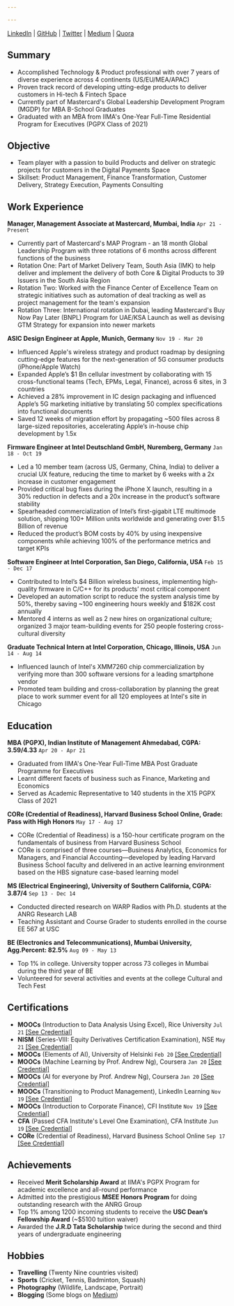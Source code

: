 ```yaml
---

---
```


<div id="webaddress">
 <a href="https://www.linkedin.com/in/krupeshved/">LinkedIn</a>
  | <a href="https://www.github.com/krupeshrved">GitHub</a>
    | <a href="https://twitter.com/krupesh_ved">Twitter</a>
      | <a href="https://medium.com/@krupeshved">Medium</a>
        | <a href="https://www.quora.com/profile/Krupesh-Rajesh-Ved">Quora</a>
</div>

## Summary

- Accomplished Technology & Product professional with over 7 years of diverse experience across 4 continents (US/EU/MEA/APAC)
- Proven track record of developing utting-edge products to deliver customers in Hi-tech & Fintech Space
- Currently part of Mastercard's Global Leadership Development Program (MGDP) for MBA B-School Graduates
- Graduated with an MBA from IIMA's One-Year Full-Time Residential Program for Executives (PGPX Class of 2021)

## Objective

-  Team player with a passion to build Products and deliver on strategic projects for customers in the Digital Payments Space
-  Skillset: Product Management, Finance Transformation, Customer Delivery, Strategy Execution, Payments Consulting 

## Work Experience

  __Manager, Management Associate at Mastercard, Mumbai, India__ `Apr 21 - Present`
  - Currently part of Mastercard's MAP Program - an 18 month Global Leadership Program with three rotations of 6 months across different functions of the business
  - Rotation One: Part of Market Delivery Team, South Asia (IMK) to help deliver and implement the delivery of both Core & Digital Products to 39 Issuers in the South Asia Region
  - Rotation Two: Worked with the Finance Center of Excellence Team on strategic initiatives such as automation of deal tracking as well as project management for the team's expansion
  - Rotation Three: International rotation in Dubai, leading Mastercard's Buy Now Pay Later (BNPL) Program for UAE/KSA Launch as well as devising GTM Strategy for expansion into newer markets
  
  __ASIC Design Engineer at Apple, Munich, Germany__ `Nov 19 - Mar 20`
  - Influenced Apple's wireless strategy and product roadmap by designing cutting-edge features for the next-generation of 5G consumer products (iPhone/Apple Watch)
  - Expanded Apple’s $1 Bn cellular investment by collaborating with 15 cross-functional teams (Tech, EPMs, Legal, Finance), across 6 sites, in 3 countries
  - Achieved a 28% improvement in IC design packaging and influenced Apple’s 5G marketing initiative by translating 50 complex specifications into functional documents
  - Saved 12 weeks of migration effort by propagating ~500 files across 8 large-sized repositories, accelerating Apple’s in-house chip development by 1.5x
  
  __Firmware Engineer at Intel Deutschland GmbH, Nuremberg, Germany__  `Jan 18 - Oct 19`
  - Led a 10 member team (across US, Germany, China, India) to deliver a crucial UX feature, reducing the time to market by 6 weeks with a 2x increase in customer engagement
  - Provided critical bug fixes during the iPhone X launch, resulting in a 30% reduction in defects and a 20x increase in the product’s software stability
  - Spearheaded commercialization of Intel’s first-gigabit LTE multimode solution, shipping 100+ Million units worldwide and generating over $1.5 Billion of revenue
  - Reduced the product’s BOM costs by 40% by using inexpensive components while achieving 100% of the performance metrics and target KPIs
  
  __Software Engineer at Intel Corporation, San Diego, California, USA__ `Feb 15 - Dec 17`
  - Contributed to Intel’s $4 Billion wireless business, implementing high-quality firmware in C/C++ for its products’ most critical component
  - Developed an automation script to reduce the system analysis time by 50%, thereby saving ~100 engineering hours weekly and $182K cost annually
  - Mentored 4 interns as well as 2 new hires on organizational culture; organized 3 major team-building events for 250 people fostering cross-cultural diversity
  
  __Graduate Technical Intern at Intel Corporation, Chicago, Illinois, USA__ `Jun 14 - Aug 14`
  - Influenced launch of Intel's XMM7260 chip commercialization by verifying more than 300 software versions for a leading smartphone vendor
  - Promoted team building and cross-collaboration by planning the great place to work summer event for all 120 employees at Intel's site in Chicago
  
## Education

  __MBA (PGPX), Indian Institute of Management Ahmedabad, CGPA: 3.59/4.33__ `Apr 20 - Apr 21`
  - Graduated from IIMA's One-Year Full-Time MBA Post Graduate Programme for Executives
  - Learnt different facets of business such as Finance, Marketing and Economics
  - Served as Academic Representative to 140 students in the X15 PGPX Class of 2021

__CORe (Credential of Readiness), Harvard Business School Online, Grade: Pass with High Honors__ `May 17 - Aug 17`
  - CORe (Credential of Readiness) is a 150-hour certificate program on the fundamentals of business from Harvard Business School
  - CORe is comprised of three courses—Business Analytics, Economics for Managers, and Financial Accounting—developed by leading Harvard Business School faculty and delivered in an active learning environment based on the HBS signature case-based learning model
 
  __MS (Electrical Engineering), University of Southern California, CGPA: 3.87/4__  `Sep 13 - Dec 14`
  - Conducted directed research on WARP Radios with Ph.D. students at the ANRG Research LAB
  - Teaching Assistant and Course Grader to students enrolled in the course EE 567 at USC
 
  __BE (Electronics and Telecommunications), Mumbai University, Agg.Percent: 82.5%__ `Aug 09 - May 13`
  - Top 1% in college. University topper across 73 colleges in Mumbai during the third year of BE
  - Volunteered for several activities and events at the college Cultural and Tech Fest 


## Certifications

  - __MOOCs__ (Introduction to Data Analysis Using Excel), Rice University `Jul 21`
 <a href="https://www.coursera.org/account/accomplishments/verify/9LZCUUDNC7ST">[See Credential]</a>
   - __NISM__ (Series-VIII: Equity Derivatives Certification Examination), NSE `May 21`
 <a href="https://www.nism.ac.in/equity-derivatives/">[See Credential]</a>
  - __MOOCs__ (Elements of AI), University of Helsinki `Feb 20`
 <a href="https://certificates.mooc.fi/validate/7x7y1zflma8">[See Credential]</a>
  - __MOOCs__ (Machine Learning by Prof. Andrew Ng), Coursera `Jan 20`
 <a href="https://www.coursera.org/account/accomplishments/verify/73M49QBYXT54">[See Credential]</a>
   - __MOOCs__ (AI for everyone by Prof. Andrew Ng), Coursera `Jan 20`
 <a href="https://www.coursera.org/account/accomplishments/verify/NBWNQCT4B6Q7">[See Credential]</a>
  - __MOOCs__ (Transitioning to Product Management), LinkedIn Learning `Nov 19`
 <a href="https://www.linkedin.com/learning/transitioning-to-product-management">[See Credential]</a>
   - __MOOCs__ (Introduction to Corporate Finance), CFI Institute `Nov 19`
 <a href="https://www.credential.net/cdb6ee0e-45f8-4c02-9db3-e6b73a8a5cf5">[See Credential]</a>
  - __CFA__ (Passed CFA Institute's Level One Examination), CFA Institute `Jun 19`
 <a href="https://basno.com/nw2ze8h6">[See Credential]</a>
  - __CORe__ (Credential of Readiness), Harvard Business School Online `Sep 17`
 <a href="https://online.hbs.edu/courses/core/">[See Credential]</a>

## Achievements
  
  - Received __Merit Scholarship Award__ at IIMA's PGPX Program for academic excellence and all-round performance
  - Admitted into the prestigious __MSEE Honors Program__ for doing outstanding research with the ANRG Group
  - Top 1% among 1200 incoming students to receive the __USC Dean’s Fellowship Award__ (~$5100 tuition waiver)
  - Awarded the __J.R.D Tata Scholarship__ twice during the second and third years of undergraduate engineering
  
 
## Hobbies

- __Travelling__ (Twenty Nine countries visited)
- __Sports__ (Cricket, Tennis, Badminton, Squash)
- __Photography__ (Wildlife, Landscape, Portrait)
- __Blogging__ (Some blogs on <a href="https://medium.com/me/stories/public">Medium</a>)

<!-- ### Footer

Last updated: Mar 2021 -->


